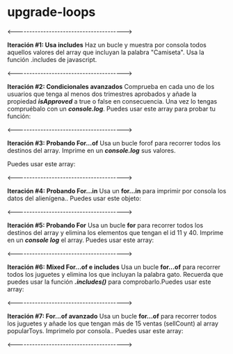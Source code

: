 # upgrade-loops

<--------------------------------------->

**Iteración #1: Usa includes**
Haz un bucle y muestra por consola todos aquellos valores del array que incluyan la palabra "Camiseta". Usa la función .includes de javascript.

<--------------------------------------->

**Iteración #2: Condicionales avanzados**
Comprueba en cada uno de los usuarios que tenga al menos dos trimestres aprobados y añade la propiedad **_isApproved_** a true o false en consecuencia. Una vez lo tengas compruébalo con un **_console.log_**.
Puedes usar este array para probar tu función:

<--------------------------------------->

**Iteración #3: Probando For...of**
Usa un bucle forof para recorrer todos los destinos del array. Imprime en un **_console.log_** sus valores.

Puedes usar este array:

<--------------------------------------->

**Iteración #4: Probando For...in**
Usa un **for...in** para imprimir por consola los datos del alienígena.. Puedes usar este objeto:

<--------------------------------------->

**Iteración #5: Probando For**
Usa un bucle **for** para recorrer todos los destinos del array y elimina los elementos que tengan el id 11 y 40. Imprime en un **_console log_** el array. Puedes usar este array:

<--------------------------------------->

**Iteración #6: Mixed For...of e includes**
Usa un bucle **for...of** para recorrer todos los juguetes y elimina los que incluyan la palabra gato. Recuerda que puedes usar la función **_.includes()_** para comprobarlo.Puedes usar este array:

<--------------------------------------->

**Iteración #7: For...of avanzado**
Usa un bucle **for...of** para recorrer todos los juguetes y añade los que tengan más de 15 ventas (sellCount) al array popularToys. Imprimelo por consola.. Puedes usar este array:

<--------------------------------------->

